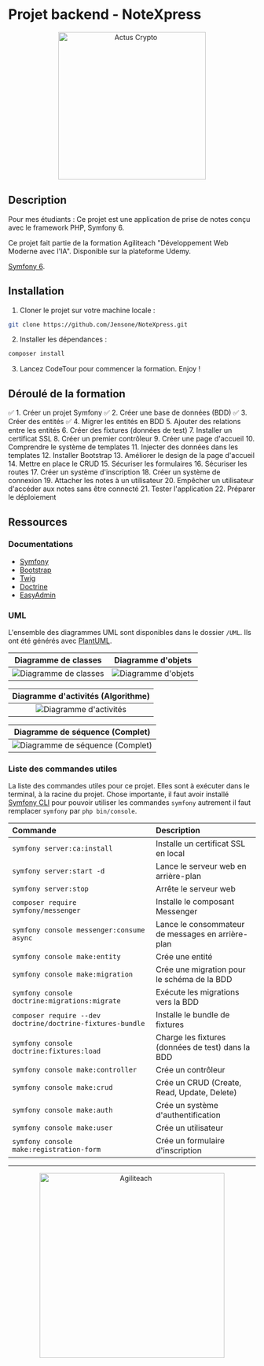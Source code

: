 # Projet backend - NoteXpress

<p align="center">
  <img src="public/images/nx-color.svg" alt="Actus Crypto" width="300" />
</p>

## Description

Pour mes étudiants : Ce projet est une application de prise de notes conçu avec le framework PHP, Symfony 6.

Ce projet fait partie de la formation Agiliteach "Développement Web Moderne avec l'IA". Disponible sur la plateforme Udemy.

 [Symfony 6](https://symfony.com/).

## Installation

1. Cloner le projet sur votre machine locale :

```bash
git clone https://github.com/Jensone/NoteXpress.git
```

2. Installer les dépendances :

```bash
composer install
```

3. Lancez CodeTour pour commencer la formation. Enjoy !

## Déroulé de la formation

✅ 1. Créer un projet Symfony
✅ 2. Créer une base de données (BDD)
✅ 3. Créer des entités
✅ 4. Migrer les entités en BDD
5. Ajouter des relations entre les entités
6. Créer des fixtures (données de test)
7. Installer un certificat SSL
8. Créer un premier contrôleur
9. Créer une page d'accueil
10. Comprendre le système de templates
11. Injecter des données dans les templates
12. Installer Bootstrap
13. Améliorer le design de la page d'accueil
14. Mettre en place le CRUD
15. Sécuriser les formulaires
16. Sécuriser les routes
17. Créer un système d'inscription
18. Créer un système de connexion
19. Attacher les notes à un utilisateur
20. Empêcher un utilisateur d'accéder aux notes sans être connecté
21. Tester l'application
22. Préparer le déploiement

## Ressources

### Documentations

- [Symfony](https://symfony.com/)
- [Bootstrap](https://getbootstrap.com/)
- [Twig](https://twig.symfony.com/)
- [Doctrine](https://www.doctrine-project.org/)
- [EasyAdmin](https://symfony.com/doc/current/bundles/EasyAdminBundle/index.html)

### UML

L'ensemble des diagrammes UML sont disponibles dans le dossier `/UML`. Ils ont été générés avec [PlantUML](https://plantuml.com/).

| Diagramme de classes | Diagramme d'objets |
| :------------------: | :----------------: |
| ![Diagramme de classes](/UML/classes.svg) | ![Diagramme d'objets](/UML/objets.svg) |

| Diagramme d'activités (Algorithme) |
| :--------------------------------: |
| ![Diagramme d'activités](/UML/algorithme.svg) |

| Diagramme de séquence (Complet) |
| :------------------------------: |
| ![Diagramme de séquence (Complet)](/UML/sequence.svg) |

### Liste des commandes utiles

La liste des commandes utiles pour ce projet. Elles sont à exécuter dans le terminal, à la racine du projet. Chose importante, il faut avoir installé [Symfony CLI](https://symfony.com/download) pour pouvoir utiliser les commandes `symfony` autrement il faut remplacer `symfony` par `php bin/console`.

| Commande | Description |
| :------ | :--------- |
| `symfony server:ca:install` | Installe un certificat SSL en local |
| `symfony server:start -d` | Lance le serveur web en arrière-plan |
| `symfony server:stop` | Arrête le serveur web |
| `composer require symfony/messenger` | Installe le composant Messenger |
| `symfony console messenger:consume async` | Lance le consommateur de messages en arrière-plan |
| `symfony console make:entity` | Crée une entité |
| `symfony console make:migration` | Crée une migration pour le schéma de la BDD |
| `symfony console doctrine:migrations:migrate` | Exécute les migrations vers la BDD |
| `composer require --dev doctrine/doctrine-fixtures-bundle` | Installe le bundle de fixtures |
| `symfony console doctrine:fixtures:load` | Charge les fixtures (données de test) dans la BDD |
| `symfony console make:controller` | Crée un contrôleur |
| `symfony console make:crud` | Crée un CRUD (Create, Read, Update, Delete) |
| `symfony console make:auth` | Crée un système d'authentification |
| `symfony console make:user` | Crée un utilisateur |
| `symfony console make:registration-form` | Crée un formulaire d'inscription |

---

<p align="center">
    <img src="https://cdn.agiliteach.org/medias/images/github-at-.gif" alt="Agiliteach" width="376">
</p>
